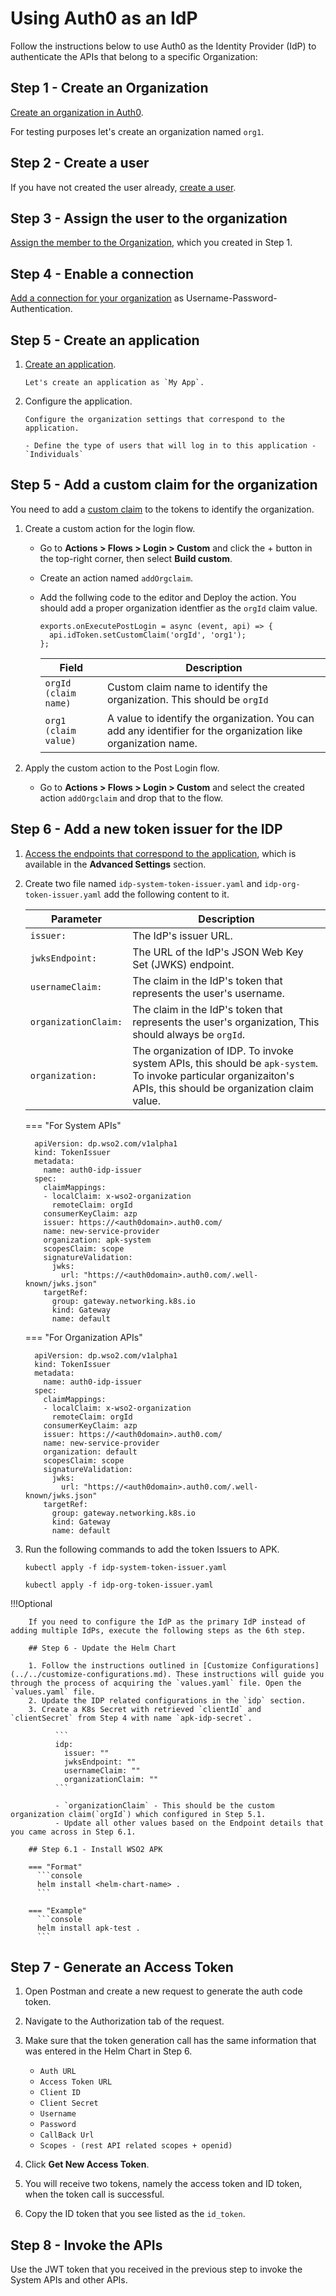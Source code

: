# Using Auth0 as an IdP

Follow the instructions below to use Auth0 as the Identity Provider (IdP) to authenticate the APIs that belong to a specific Organization:

## Step 1 - Create an Organization

[Create an organization in Auth0](https://auth0.com/docs/manage-users/organizations/configure-organizations/create-organizations).

For testing purposes let's create an organization named `org1`.

## Step 2 - Create a user

If you have not created the user already, [create a user](https://auth0.com/docs/manage-users/user-accounts/create-users).

## Step 3 - Assign the user to the organization

[Assign the member to the Organization](https://auth0.com/docs/manage-users/organizations/configure-organizations/assign-members), which you created in Step 1.

## Step 4 - Enable a connection

[Add a connection for your organization](https://auth0.com/docs/manage-users/organizations/configure-organizations/enable-connections) as Username-Password-Authentication.

## Step 5 - Create an application

1. [Create an application](https://auth0.com/docs/get-started/auth0-overview/create-applications).
     
       Let's create an application as `My App`.

2. Configure the application.

       Configure the organization settings that correspond to the application.

       - Define the type of users that will log in to this application - `Individuals`

## Step 5 - Add a custom claim for the organization

You need to add a [custom claim](https://auth0.com/docs/secure/tokens/json-web-tokens/create-custom-claims) to the tokens to identify the organization.


1. Create a custom action for the login flow.

    - Go to **Actions > Flows > Login > Custom** and click the + button in the top-right corner, then select **Build custom**.
    - Create an action named `addOrgclaim`.
    - Add the follwing code to the editor and Deploy the action. You should add a proper organization identfier as the `orgId` claim value.

        ```
        exports.onExecutePostLogin = async (event, api) => {
          api.idToken.setCustomClaim('orgId', 'org1');
        };
        ```

        | **Field**            | **Description**                                                                                               |
        | -------------------- | ------------------------------------------------------------------------------------------------------------- |
        | `orgId (claim name)` | Custom claim name to identify the organization. This should be `orgId`                                        |
        | `org1 (claim value)` | A value to identify the organization. You can add any identifier for the organization like organization name. |


1. Apply the custom action to the Post Login flow.
    - Go to **Actions > Flows > Login > Custom** and select the created action `addOrgclaim` and drop that to the flow.



## Step 6 - Add a new token issuer for the IDP

1. [Access the endpoints that correspond to the application](https://auth0.com/docs/get-started/applications/application-settings#endpoints), which is available in the **Advanced Settings** section.


2. Create two file named `idp-system-token-issuer.yaml` and `idp-org-token-issuer.yaml` add the following content to it.

    | **Parameter**        | **Description**                                                                                                                                                 |
    | -------------------- | --------------------------------------------------------------------------------------------------------------------------------------------------------------- |
    | `issuer:`            | The IdP's issuer URL.                                                                                                                                           |
    | `jwksEndpoint:`      | The URL of the IdP's JSON Web Key Set (JWKS) endpoint.                                                                                                          |
    | `usernameClaim:`     | The claim in the IdP's token that represents the user's username.                                                                                               |
    | `organizationClaim:` | The claim in the IdP's token that represents the user's organization, This should always be `orgId`.                                                            |
    | `organization:`      | The organization of IDP. To invoke system APIs, this should be `apk-system`. To invoke particular organizaiton's APIs, this should be organization claim value. |


    === "For System APIs"
      ```
        apiVersion: dp.wso2.com/v1alpha1
        kind: TokenIssuer
        metadata:
          name: auth0-idp-issuer
        spec:
          claimMappings:
          - localClaim: x-wso2-organization
            remoteClaim: orgId
          consumerKeyClaim: azp
          issuer: https://<auth0domain>.auth0.com/
          name: new-service-provider
          organization: apk-system
          scopesClaim: scope
          signatureValidation:
            jwks:
              url: "https://<auth0domain>.auth0.com/.well-known/jwks.json"
          targetRef:
            group: gateway.networking.k8s.io
            kind: Gateway
            name: default
      ```

    === "For Organization APIs"
      ```
        apiVersion: dp.wso2.com/v1alpha1
        kind: TokenIssuer
        metadata:
          name: auth0-idp-issuer
        spec:
          claimMappings:
          - localClaim: x-wso2-organization
            remoteClaim: orgId
          consumerKeyClaim: azp
          issuer: https://<auth0domain>.auth0.com/
          name: new-service-provider
          organization: default
          scopesClaim: scope
          signatureValidation:
            jwks:
              url: "https://<auth0domain>.auth0.com/.well-known/jwks.json"
          targetRef:
            group: gateway.networking.k8s.io
            kind: Gateway
            name: default
      ```


3. Run the following commands to add the token Issuers to APK.


    ```
    kubectl apply -f idp-system-token-issuer.yaml
    ```

    ```
    kubectl apply -f idp-org-token-issuer.yaml
    ```

!!!Optional
    
        If you need to configure the IdP as the primary IdP instead of adding multiple IdPs, execute the following steps as the 6th step.

        ## Step 6 - Update the Helm Chart
        
        1. Follow the instructions outlined in [Customize Configurations](../../customize-configurations.md). These instructions will guide you through the process of acquiring the `values.yaml` file. Open the `values.yaml` file.
        2. Update the IDP related configurations in the `idp` section.
        3. Create a K8s Secret with retrieved `clientId` and `clientSecret` from Step 4 with name `apk-idp-secret`.

              ```
              idp:
                issuer: ""
                jwksEndpoint: ""      
                usernameClaim: ""
                organizationClaim: ""
              ```

              - `organizationClaim` - This should be the custom organization claim(`orgId`) which configured in Step 5.1.
              - Update all other values based on the Endpoint details that you came across in Step 6.1.
        
        ## Step 6.1 - Install WSO2 APK

        === "Format"
          ```console
          helm install <helm-chart-name> .
          ```

        === "Example"
          ```console
          helm install apk-test .
          ```


## Step 7 - Generate an Access Token

1. Open Postman and create a new request to generate the auth code token.
2. Navigate to the Authorization tab of the request.
3. Make sure that the token generation call has the same information that was entered in the Helm Chart in Step 6.

     - `Auth URL`
     - `Access Token URL`
     - `Client ID`
     - `Client Secret`
     - `Username`
     - `Password`
     - `CallBack Url`
     - `Scopes - (rest API related scopes + openid)`

4. Click **Get New Access Token**.
5. You will receive two tokens, namely the access token and ID token, when the token call is successful.
8. Copy the ID token that you see listed as the `id_token`.


## Step 8 - Invoke the APIs

 Use the JWT token that you received in the previous step to invoke the System APIs and other APIs.
